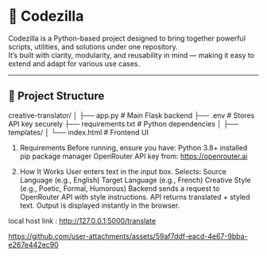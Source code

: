 # 🐉 Codezilla

Codezilla is a Python-based project designed to bring together powerful scripts, utilities, and solutions under one repository.  
It’s built with clarity, modularity, and reusability in mind — making it easy to extend and adapt for various use cases.

---

## 📂 Project Structure
creative-translator/
│
├── app.py                 # Main Flask backend
├── .env                   # Stores API key securely
├── requirements.txt       # Python dependencies
│
├── templates/
│    └── index.html        # Frontend UI

1. Requirements
Before running, ensure you have:
Python 3.8+ installed
pip package manager
OpenRouter API key from: https://openrouter.ai

2. How It Works
User enters text in the input box.
Selects:
Source Language (e.g., English)
Target Language (e.g., French)
Creative Style (e.g., Poetic, Formal, Humorous)
Backend sends a request to OpenRouter API with style instructions.
API returns translated + styled text.
Output is displayed instantly in the browser.

local host link : http://127.0.0.1:5000/translate




https://github.com/user-attachments/assets/59af7ddf-eacd-4e67-9bba-e267e442ec90



